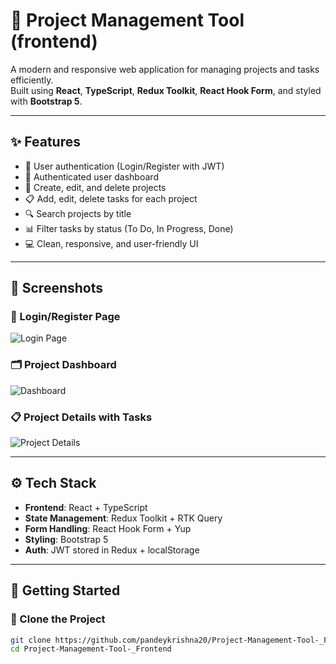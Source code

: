 # 🚀 Project Management Tool (frontend)

A modern and responsive web application for managing projects and tasks efficiently.  
Built using **React**, **TypeScript**, **Redux Toolkit**, **React Hook Form**, and styled with **Bootstrap 5**.

---

## ✨ Features

- 🔐 User authentication (Login/Register with JWT)
- 🧠 Authenticated user dashboard
- 📁 Create, edit, and delete projects
- 📋 Add, edit, delete tasks for each project
- 🔍 Search projects by title
- 📊 Filter tasks by status (To Do, In Progress, Done)
- 💻 Clean, responsive, and user-friendly UI

---

## 📸 Screenshots

### 🔐 Login/Register Page  
![Login Page](./asset/login-registration.png)

### 🗂️ Project Dashboard  
![Dashboard](./asset/dashboard.png)

### 📋 Project Details with Tasks  
![Project Details](./asset/project-detail.png)

---

## ⚙️ Tech Stack

- **Frontend**: React + TypeScript  
- **State Management**: Redux Toolkit + RTK Query  
- **Form Handling**: React Hook Form + Yup  
- **Styling**: Bootstrap 5  
- **Auth**: JWT stored in Redux + localStorage  

---

## 🚀 Getting Started

### 📁 Clone the Project

```bash
git clone https://github.com/pandeykrishna20/Project-Management-Tool-_Frontend.git
cd Project-Management-Tool-_Frontend

